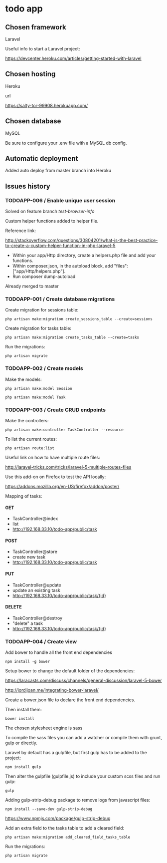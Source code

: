# todo app

## Chosen framework

Laravel

Useful info to start a Laravel project:

https://devcenter.heroku.com/articles/getting-started-with-laravel

## Chosen hosting

Heroku

url

https://salty-tor-99908.herokuapp.com/

## Chosen database

MySQL

Be sure to configure your .env file with a MySQL db config.

## Automatic deployment

Added auto deploy from master branch into Heroku

## Issues history

### TODOAPP-006 / Enable unique user session
 
Solved on feature branch *test-browser-info*

Custom helper functions added to helper file.

Reference link:

http://stackoverflow.com/questions/30804201/what-is-the-best-practice-to-create-a-custom-helper-function-in-php-laravel-5

- Within your app/Http directory, create a helpers.php file and add your functions.
- Within composer.json, in the autoload block, add "files": ["app/Http/helpers.php"].
- Run composer dump-autoload

Already merged to master

### TODOAPP-001 / Create database migrations

Create migration for sessions table:

```
php artisan make:migration create_sessions_table --create=sessions
```

Create migration for tasks table:

```
php artisan make:migration create_tasks_table --create=tasks
```

Run the migrations:

```
php artisan migrate
```

### TODOAPP-002 / Create models

Make the models:

```
php artisan make:model Session
```

```
php artisan make:model Task
```

### TODOAPP-003 / Create CRUD endpoints

Make the controllers:

```
php artisan make:controller TaskController --resource
```

To list the current routes:

```
php artisan route:list
```

Useful link on how to have multiple route files:

http://laravel-tricks.com/tricks/laravel-5-multiple-routes-files

Use this add-on on Firefox to test the API locally:

https://addons.mozilla.org/en-US/firefox/addon/poster/

Mapping of tasks:

#### GET
- TaskController@index
- list
- http://192.168.33.10/todo-app/public/task

#### POST
- TaskController@store
- create new task
- http://192.168.33.10/todo-app/public/task

#### PUT
- TaskController@update
- update an existing task
- http://192.168.33.10/todo-app/public/task/{id}

#### DELETE
- TaskController@destroy
- "delete" a task
- http://192.168.33.10/todo-app/public/task/{id}

### TODOAPP-004 / Create view

Add bower to handle all the front end dependencies

```
npm install -g bower
```

Setup bower to change the default folder of the dependencies:

https://laracasts.com/discuss/channels/general-discussion/laravel-5-bower

http://jordijoan.me/integrating-bower-laravel/

Create a bower.json file to declare the front end dependencies.

Then install them:

```
bower install
```

The chosen stylesheet engine is sass

To compile the sass files you can add a watcher or compile them with grunt, gulp or directly.

Laravel by default has a gulpfile, but first gulp has to be added to the project:

```
npm install gulp
```

Then alter the gulpfile (gulpfile.js) to include your custom scss files and run gulp:

```
gulp
```

Adding gulp-strip-debug package to remove logs from javascript files:

```
npm install --save-dev gulp-strip-debug
```

https://www.npmjs.com/package/gulp-strip-debug

Add an extra field to the tasks table to add a cleared field:

```
php artisan make:migration add_cleared_field_tasks_table
```

Run the migrations:

```
php artisan migrate
```
